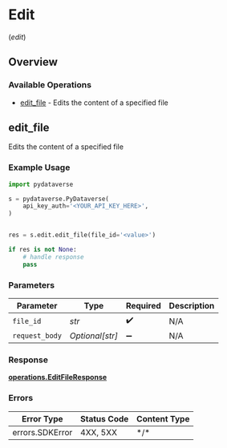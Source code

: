 # Edit
(*edit*)

## Overview

### Available Operations

* [edit_file](#edit_file) - Edits the content of a specified file

## edit_file

Edits the content of a specified file

### Example Usage

```python
import pydataverse

s = pydataverse.PyDataverse(
    api_key_auth='<YOUR_API_KEY_HERE>',
)


res = s.edit.edit_file(file_id='<value>')

if res is not None:
    # handle response
    pass

```

### Parameters

| Parameter          | Type               | Required           | Description        |
| ------------------ | ------------------ | ------------------ | ------------------ |
| `file_id`          | *str*              | :heavy_check_mark: | N/A                |
| `request_body`     | *Optional[str]*    | :heavy_minus_sign: | N/A                |

### Response

**[operations.EditFileResponse](../../models/operations/editfileresponse.md)**

### Errors

| Error Type      | Status Code     | Content Type    |
| --------------- | --------------- | --------------- |
| errors.SDKError | 4XX, 5XX        | \*/\*           |